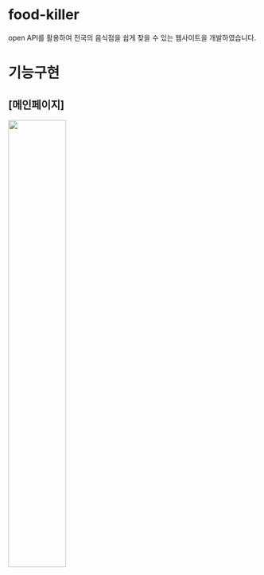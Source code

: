 # food-killer
open API를 활용하여 전국의 음식점을 쉽게 찾을 수 있는 웹사이트을 개발하였습니다.

# 기능구현

## [메인페이지] ##

<img width="48%" src="https://github.com/pueser/food-killer/assets/117990884/c5929aa9-0465-48f0-bdeb-5eaed17b8e99"/> 
